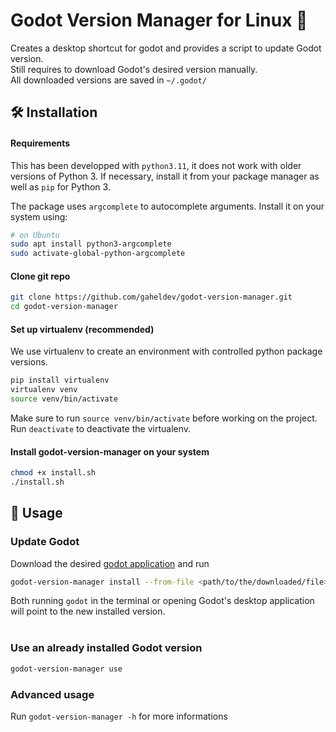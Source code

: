 # Godot Version Manager for Linux 🐧

Creates a desktop shortcut for godot and provides a script to update Godot version. \
Still requires to download Godot's desired version manually. \
All downloaded versions are saved in ```~/.godot/```





## 🛠️ Installation

#### Requirements

This has been developped with `python3.11`, it does not work with older versions of Python 3. If necessary, install it from your package manager as well as `pip` for Python 3.

The package uses `argcomplete` to autocomplete arguments. Install it on your system using:

```bash
# on Ubuntu
sudo apt install python3-argcomplete
sudo activate-global-python-argcomplete
```

#### Clone git repo

```bash
git clone https://github.com/gaheldev/godot-version-manager.git
cd godot-version-manager
```

#### Set up virtualenv (recommended)

We use virtualenv to create an environment with controlled python package versions. 


```bash
pip install virtualenv
virtualenv venv
source venv/bin/activate
```

Make sure to run `source venv/bin/activate` before working on the project. <br>
Run `deactivate` to deactivate the virtualenv.

#### Install godot-version-manager on your system

```bash
chmod +x install.sh
./install.sh
```




## 📝 Usage

### Update Godot

Download the desired [godot application](https://godotengine.org/download/) and run
```bash
godot-version-manager install --from-file <path/to/the/downloaded/file>
```

Both running ```godot``` in the terminal or opening Godot's desktop application will point to the new installed version.
<br> <br/>

### Use an already installed Godot version

```bash
godot-version-manager use
```

### Advanced usage

Run ```godot-version-manager -h``` for more informations
